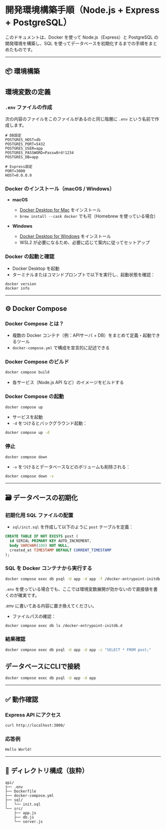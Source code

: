 # 開発環境構築手順（Node.js + Express + PostgreSQL）

このドキュメントは、Docker を使って Node.js（Express）と PostgreSQL の開発環境を構築し、SQL を使ってデータベースを初期化するまでの手順をまとめたものです。

---

## 📦 環境構築

## 環境変数の定義

### `.env` ファイルの作成

次の内容のファイルをこのファイルがあるのと同じ階層に `.env` という名前で作成します。

```
# DB設定
POSTGRES_HOST=db
POSTGRES_PORT=5432
POSTGRES_USER=app
POSTGRES_PASSWORD=Passw0rd!1234
POSTGRES_DB=app

# Express設定
PORT=3000
HOST=0.0.0.0
```

### Docker のインストール（macOS / Windows）

- **macOS**

  - [Docker Desktop for Mac](https://www.docker.com/products/docker-desktop/) をインストール
  - `brew install --cask docker` でも可（Homebrew を使っている場合）

- **Windows**
  - [Docker Desktop for Windows](https://www.docker.com/products/docker-desktop/) をインストール
  - WSL2 が必要になるため、必要に応じて案内に従ってセットアップ

### Docker の起動と確認

- Docker Desktop を起動
- ターミナルまたはコマンドプロンプトで以下を実行し、起動状態を確認：

```bash
docker version
docker info
```

---

## ⚙️ Docker Compose

### Docker Compose とは？

- 複数の Docker コンテナ（例：APIサーバ + DB）をまとめて定義・起動できるツール
- `docker-compose.yml` で構成を宣言的に記述できる

### Docker Compose のビルド

```bash
docker compose build
```

- 各サービス（Node.js API など）のイメージをビルドする

### Docker Compose の起動

```bash
docker compose up
```

- サービスを起動
- `-d` をつけるとバックグラウンド起動：

```bash
docker compose up -d
```

### 停止

```bash
docker compose down
```

- `-v` をつけるとデータベースなどのボリュームも削除される：

```bash
docker compose down -v
```

---

## 🗃 データベースの初期化

### 初期化用 SQL ファイルの配置

- `sql/init.sql` を作成して以下のように `post` テーブルを定義：

```sql
CREATE TABLE IF NOT EXISTS post (
  id SERIAL PRIMARY KEY AUTO_INCREMENT,
  body VARCHAR(100) NOT NULL,
  created_at TIMESTAMP DEFAULT CURRENT_TIMESTAMP
);
```

### SQL を Docker コンテナから実行する

```bash
docker compose exec db psql -U app -d app -f /docker-entrypoint-initdb.d/init.sql
```

`.env` を使っている場合でも、ここでは環境変数展開が効かないので直接値を書くのが確実です。

.env に書いてある内容に置き換えてください。

- ファイルパスの確認：

```bash
docker compose exec db ls /docker-entrypoint-initdb.d
```

### 結果確認

```bash
docker compose exec db psql -U app -d app -c "SELECT * FROM post;"
```

## データベースにCLIで接続

```bash
docker compose exec db psql -U app -d app
```

---

## ✅ 動作確認

### Express API にアクセス

```bash
curl http://localhost:3000/
```

### 応答例

```txt
Hello World!
```

---

## 📁 ディレクトリ構成（抜粋）

```
api/
├── .env
├── Dockerfile
├── docker-compose.yml
├── sql/
│   └── init.sql
└── src/
    ├── app.js
    ├── db.js
    └── server.js
```
